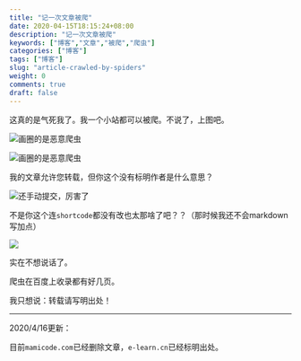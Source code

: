 ```yaml
---
title: "记一次文章被爬"
date: 2020-04-15T18:15:24+08:00
description: "记一次文章被爬"
keywords: ["博客","文章","被爬","爬虫"]
categories: ["博客"]
tags: ["博客"]
slug: "article-crawled-by-spiders"
weight: 0
comments: true
draft: false
---
```


这真的是气死我了。我一个小站都可以被爬。不说了，上图吧。

![画圈的是恶意爬虫](https://cdn.jsdelivr.net/gh/FFRaycoder/cdn/imgs/20200415181823.png "画圈的是恶意爬虫")

![画圈的是恶意爬虫](https://cdn.jsdelivr.net/gh/FFRaycoder/cdn/imgs/20200415181943.png "画圈的是恶意爬虫")

我的文章允许您转载，但你这个没有标明作者是什么意思？

![](https://cdn.jsdelivr.net/gh/FFRaycoder/cdn/imgs/20200415182224.png "还手动提交，厉害了")

不是你这个连`shortcode`都没有改也太那啥了吧？？（那时候我还不会markdown写加点）

![](https://cdn.jsdelivr.net/gh/FFRaycoder/cdn/imgs/20200415184009.png)

实在不想说话了。

爬虫在百度上收录都有好几页。

我只想说：转载请写明出处！

---

2020/4/16更新：

目前`mamicode.com`已经删除文章，`e-learn.cn`已经标明出处。